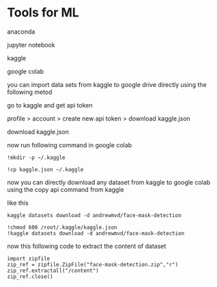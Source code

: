 # Tools for ML

anaconda

jupyter notebook

kaggle&#x20;

google colab





you can import data sets from kaggle to google drive directly using the following metod



go to kaggle and get api token

profile > account > create new api token > download kaggle.json

download kaggle.json

now run following command in google colab

`!mkdir -p ~/.kaggle`

`!cp kaggle.json ~/.kaggle`



now you can directly download any dataset from kaggle to google colab using the copy api command from kaggle



like this

`kaggle datasets download -d andrewmvd/face-mask-detection`



```notebook-python
!chmod 600 /root/.kaggle/kaggle.json
!kaggle datasets download -d andrewmvd/face-mask-detection
```

now this following code to extract the content of dataset

```
import zipfile
zip_ref = zipfile.ZipFile("face-mask-detection.zip","r")
zip_ref.extractall("/content")
zip_ref.close()
```





